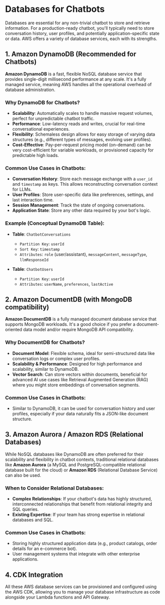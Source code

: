 # Databases for Chatbots

Databases are essential for any non-trivial chatbot to store and retrieve information. For a production-ready chatbot, you'll typically need to store conversation history, user profiles, and potentially application-specific state or data. AWS offers a variety of database services, each with its strengths.

## 1. Amazon DynamoDB (Recommended for Chatbots)

**Amazon DynamoDB** is a fast, flexible NoSQL database service that provides single-digit millisecond performance at any scale. It's a fully managed service, meaning AWS handles all the operational overhead of database administration.

### Why DynamoDB for Chatbots?

-   **Scalability**: Automatically scales to handle massive request volumes, perfect for unpredictable chatbot traffic.
-   **Performance**: Low-latency reads and writes, crucial for real-time conversational experiences.
-   **Flexibility**: Schemaless design allows for easy storage of varying data structures (e.g., different types of messages, evolving user profiles).
-   **Cost-Effective**: Pay-per-request pricing model (on-demand) can be very cost-efficient for variable workloads, or provisioned capacity for predictable high loads.

### Common Use Cases in Chatbots:

-   **Conversation History**: Store each message exchange with a `user_id` and `timestamp` as keys. This allows reconstructing conversation context for LLMs.
-   **User Profiles**: Store user-specific data like preferences, settings, and last interaction time.
-   **Session Management**: Track the state of ongoing conversations.
-   **Application State**: Store any other data required by your bot's logic.

### Example (Conceptual DynamoDB Table):

-   **Table**: `ChatbotConversations`
    -   `Partition Key`: `userId`
    -   `Sort Key`: `timestamp`
    -   `Attributes`: `role` (user/assistant), `messageContent`, `messageType`, `llmResponseId`

-   **Table**: `ChatbotUsers`
    -   `Partition Key`: `userId`
    -   `Attributes`: `userName`, `preferences`, `lastActive`

## 2. Amazon DocumentDB (with MongoDB compatibility)

**Amazon DocumentDB** is a fully managed document database service that supports MongoDB workloads. It's a good choice if you prefer a document-oriented data model and/or require MongoDB API compatibility.

### Why DocumentDB for Chatbots?

-   **Document Model**: Flexible schema, ideal for semi-structured data like conversation logs or complex user profiles.
-   **Scalability & Performance**: Designed for high performance and scalability, similar to DynamoDB.
-   **Vector Search**: Can store vectors within documents, beneficial for advanced AI use cases like Retrieval Augmented Generation (RAG) where you might store embeddings of conversation segments.

### Common Use Cases in Chatbots:

-   Similar to DynamoDB, it can be used for conversation history and user profiles, especially if your data naturally fits a JSON-like document structure.

## 3. Amazon Aurora / Amazon RDS (Relational Databases)

While NoSQL databases like DynamoDB are often preferred for their scalability and flexibility in chatbot contexts, traditional relational databases like **Amazon Aurora** (a MySQL and PostgreSQL-compatible relational database built for the cloud) or **Amazon RDS** (Relational Database Service) can also be used.

### When to Consider Relational Databases:

-   **Complex Relationships**: If your chatbot's data has highly structured, interconnected relationships that benefit from relational integrity and SQL queries.
-   **Existing Expertise**: If your team has strong expertise in relational databases and SQL.

### Common Use Cases in Chatbots:

-   Storing highly structured application data (e.g., product catalogs, order details for an e-commerce bot).
-   User management systems that integrate with other enterprise applications.

## 4. CDK Integration

All these AWS database services can be provisioned and configured using the AWS CDK, allowing you to manage your database infrastructure as code alongside your Lambda functions and API Gateway.
